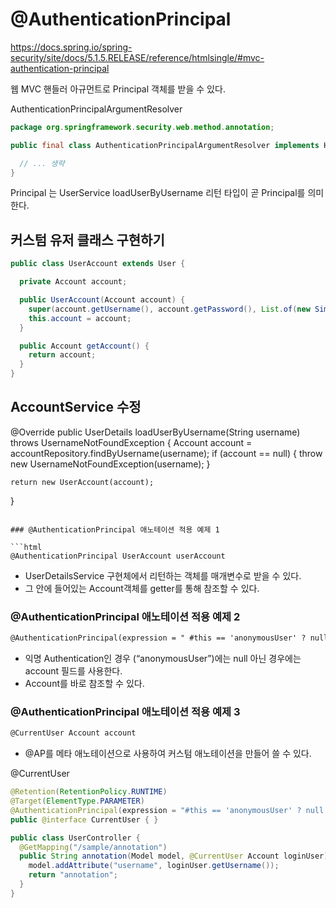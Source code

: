 # @AuthenticationPrincipal

https://docs.spring.io/spring-security/site/docs/5.1.5.RELEASE/reference/htmlsingle/#mvc-authentication-principal

웹 MVC 핸들러 아규먼트로 Principal 객체를 받을 수 있다.

AuthenticationPrincipalArgumentResolver

```java
package org.springframework.security.web.method.annotation;

public final class AuthenticationPrincipalArgumentResolver implements HandlerMethodArgumentResolver {

  // ... 생략
}
```

Principal 는 UserService loadUserByUsername 리턴 타입이 곧 Principal를 의미한다.

## 커스텀 유저 클래스 구현하기

```java
public class UserAccount extends User {

  private Account account;

  public UserAccount(Account account) {
    super(account.getUsername(), account.getPassword(), List.of(new SimpleGrantedAuthority("ROLE_" + account.getRole())));
    this.account = account;
  }

  public Account getAccount() {
    return account;
  }
}
```

## AccountService 수정

@Override
public UserDetails loadUserByUsername(String username) throws UsernameNotFoundException {
    Account account = accountRepository.findByUsername(username);
    if (account == null) {
        throw new UsernameNotFoundException(username);
    }

    return new UserAccount(account);
}
```

### @AuthenticationPrincipal 애노테이션 적용 예제 1 

```html
@AuthenticationPrincipal UserAccount userAccount
```

- UserDetailsService 구현체에서 리턴하는 객체를 매개변수로 받을 수 있다.
- 그 안에 들어있는 Account객체를 getter를 통해 참조할 수 있다.

### @AuthenticationPrincipal 애노테이션 적용 예제 2 

```html
@AuthenticationPrincipal(expression = " #this == 'anonymousUser' ? null : account") Account account
```

- 익명 Authentication인 경우 (“anonymousUser”)에는 null 아닌 경우에는 account 필드를 사용한다.
- Account를 바로 참조할 수 있다.

### @AuthenticationPrincipal 애노테이션 적용 예제 3 

```html
@CurrentUser Account account
```

- @AP를 메타 애노테이션으로 사용하여 커스텀 애노테이션을 만들어 쓸 수 있다.

@CurrentUser 

```java
@Retention(RetentionPolicy.RUNTIME)
@Target(ElementType.PARAMETER)
@AuthenticationPrincipal(expression = "#this == 'anonymousUser' ? null : account")
public @interface CurrentUser { }
```

```java
public class UserController {
  @GetMapping("/sample/annotation")
  public String annotation(Model model, @CurrentUser Account loginUser) {
    model.addAttribute("username", loginUser.getUsername());
    return "annotation";
  }
}
```